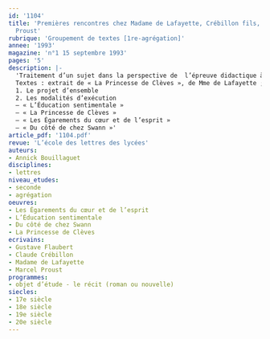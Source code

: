 ```yaml
---
id: '1104'
title: 'Premières rencontres chez Madame de Lafayette, Crébillon fils, Flaubert et
  Proust'
rubrique: 'Groupement de textes [1re-agrégation]'
annee: '1993'
magazine: 'n°1 15 septembre 1993'
pages: '5'
description: |-
  'Traitement d’un sujet dans la perspective de  l’épreuve didactique à l’agrégation interne de Lettres. Sujet proposé : « Vous disposez d’un groupement de textes et vous voulez faire étudier dans une classe de seconde les caractéristiques de quelques scènes de première rencontre. »
  Textes : extrait de « La Princesse de Clèves », de Mme de Lafayette ; extrait des « Égarements du cœur et de l’esprit », de Crébillon fils ; extrait de « L’Éducation sentimentale », de Flaubert ; extrait de « Du côté de chez Swann », de Proust…
  1. Le projet d’ensemble
  2. Les modalités d’exécution
  – « L’Éducation sentimentale »
  – « La Princesse de Clèves »
  – « Les Égarements du cœur et de l’esprit »
  – « Du côté de chez Swann »'
article_pdf: '1104.pdf'
revue: 'L’école des lettres des lycées'
auteurs:
- Annick Bouillaguet
disciplines:
- lettres
niveau_etudes:
- seconde
- agrégation
oeuvres:
- Les Égarements du cœur et de l’esprit
- L’Éducation sentimentale
- Du côté de chez Swann
- La Princesse de Clèves
ecrivains:
- Gustave Flaubert
- Claude Crébillon
- Madame de Lafayette
- Marcel Proust
programmes:
- objet d’étude - le récit (roman ou nouvelle)
siecles:
- 17e siècle
- 18e siècle
- 19e siècle
- 20e siècle
---
```

